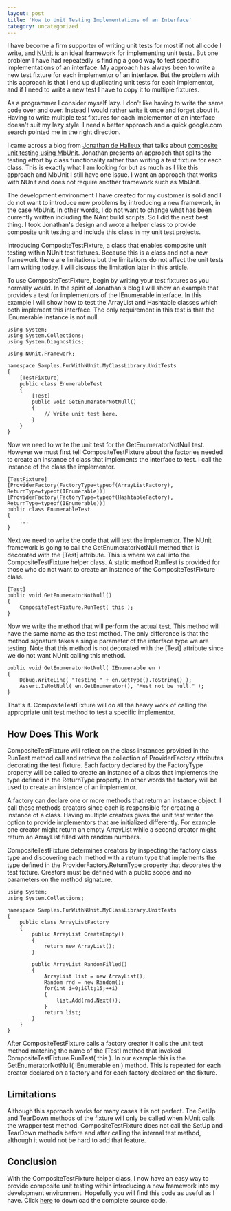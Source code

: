 ```yaml
---
layout: post
title: 'How to Unit Testing Implementations of an Interface'
category: uncategorized
---
```


I have become a firm supporter of writing unit tests for most if not all code I write, and [NUnit](http://www.nunit.org) is an ideal framework for implementing unit tests.  But one problem I have had repeatedly is finding a good way to test specific implementations of an interface.  My approach has always been to write a new test fixture for each implementor of an interface.  But the problem with this approach is that I end up duplicating unit tests for each implementor, and if I need to write a new test I have to copy it to multiple fixtures.

As a programmer I consider myself lazy.  I don't like having to write the same code over and over.  Instead I would rather write it once and forget about it.  Having to write multiple test fixtures for each implementor of an interface doesn't suit my lazy style.  I need a better approach and a quick google.com search pointed me in the right direction.

I came across a blog from [Jonathan de Halleux](http://blog.dotnetwiki.org/) that talks about [composite unit testing using MbUnit](http://blog.dotnetwiki.org/archive/2004/05/13/206.aspx).  Jonathan presents an approach that splits the testing effort by class functionality rather than writing a test fixture for each class.  This is exactly what I am looking for but as much as I like this approach and MbUnit I still have one issue.  I want an approach that works with NUnit and does not require another framework such as MbUnit.

The development environment I have created for my customer is solid and I do not want to introduce new problems by introducing a new framework, in the case MbUnit.  In other words, I do not want to change what has been currently written including the NAnt build scripts.  So I did the next best thing.  I took Jonathan's design and wrote a helper class to provide composite unit testing and include this class in my unit test projects.

Introducing CompositeTestFixture, a class that enables composite unit testing within NUnit test fixtures.  Because this is a class and not a new framework there are limitations but the limitations do not affect the unit tests I am writing today.  I will discuss the limitation later in this article.

To use CompositeTestFixture, begin by writing your test fixtures as you normally would.  In the spirit of Jonathan's blog I will show an example that provides a test for implementors of the IEnumerable interface.  In this example I will show how to test the ArrayList and Hashtable classes which both implement this interface.  The only requirement in this test is that the IEnumerable instance is not null.

    using System;
    using System.Collections;
    using System.Diagnostics;

    using NUnit.Framework;

    namespace Samples.FunWithNUnit.MyClassLibrary.UnitTests
    {
        [TestFixture]
        public class EnumerableTest
        {
            [Test]
            public void GetEnumeratorNotNull()
            {
                // Write unit test here.
            }
        }
    }

Now we need to write the unit test for the GetEnumeratorNotNull test.  However we must first tell CompositeTestFixture about the factories needed to create an instance of class that implements the interface to test.  I call the instance of the class the implementor.

    [TestFixture]
    [ProviderFactory(FactoryType=typeof(ArrayListFactory),
    ReturnType=typeof(IEnumerable))]
    [ProviderFactory(FactoryType=typeof(HashtableFactory),
    ReturnType=typeof(IEnumerable))]
    public class EnumerableTest
    {
        ...
    }

Next we need to write the code that will test the implementor.  The NUnit framework is going to call the GetEnumeratorNotNull method that is decorated with the \[Test\] attribute.  This is where we call into the CompositeTestFixture helper class.  A static method RunTest is provided for those who do not want to create an instance of the CompositeTestFixture class.

    [Test]
    public void GetEnumeratorNotNull()
    {
        CompositeTestFixture.RunTest( this );
    }

Now we write the method that will perform the actual test.  This method will have the same name as the test method.  The only difference is that the method signature takes a single parameter of the interface type we are testing.  Note that this method is not decorated with the \[Test\] attribute since we do not want NUnit calling this method.

    public void GetEnumeratorNotNull( IEnumerable en )
    {
        Debug.WriteLine( "Testing " + en.GetType().ToString() );
        Assert.IsNotNull( en.GetEnumerator(), "Must not be null." );
    }

That's it.  CompositeTestFixture will do all the heavy work of calling the appropriate unit test method to test a specific implementor.

## How Does This Work

CompositeTestFixture will reflect on the class instances provided in the RunTest method call and retrieve the collection of ProviderFactory attributes decorating the test fixture.  Each factory declared by the FactoryType property will be called to create an instance of a class that implements the type defined in the ReturnType property.  In other words the factory will be used to create an instance of an implementor.

A factory can declare one or more methods that return an instance object.  I call these methods creators since each is responsible for creating a instance of a class.  Having multiple creators gives the unit test writer the option to provide implementors that are initialized differently.  For example one creator might return an empty ArrayList while a second creator might return an ArrayList filled with random numbers.

CompositeTestFixture determines creators by inspecting the factory class type and discovering each method with a return type that implements the type defined in the ProviderFactory.ReturnType property that decorates the test fixture.  Creators must be defined with a public scope and no parameters on the method signature.

    using System;
    using System.Collections;

    namespace Samples.FunWithNUnit.MyClassLibrary.UnitTests
    {
        public class ArrayListFactory
        {
            public ArrayList CreateEmpty()
            {
                return new ArrayList();
            }

            public ArrayList RandomFilled()
            {
                ArrayList list = new ArrayList();
                Random rnd = new Random();
                for(int i=0;i&lt;15;++i)
                {
                    list.Add(rnd.Next());
                }
                return list;
            }
        }
    }

After CompositeTestFixture calls a factory creator it calls the unit test method matching the name of the \[Test\] method that invoked CompositeTestFixture.RunTest( this ).  In our example this is the GetEnumeratorNotNull( IEnumerable en ) method.  This is repeated for each creator declared on a factory and for each factory declared on the fixture.

## Limitations

Although this approach works for many cases it is not perfect.  The SetUp and TearDown methods of the fixture will only be called when NUnit calls the wrapper test method.  CompositeTestFixture does not call the SetUp and TearDown methods before and after calling the internal test method, although it would not be hard to add that feature.

## Conclusion

With the CompositeTestFixture helper class, I now have an easy way to provide composite unit testing within introducing a new framework into my development environment.  Hopefully you will find this code as useful as I have.  Click [here](/downloads/CompositeTestFixture.zip) to download the complete source code.
